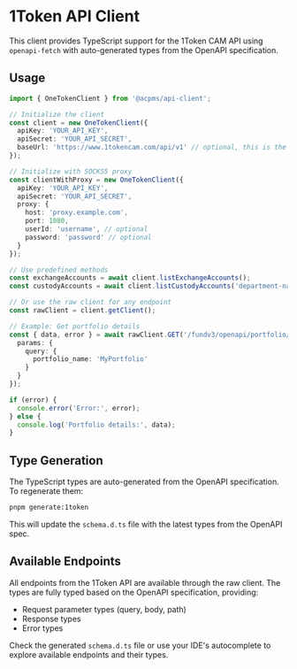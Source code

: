 # 1Token API Client

This client provides TypeScript support for the 1Token CAM API using `openapi-fetch` with auto-generated types from the OpenAPI specification.

## Usage

```typescript
import { OneTokenClient } from '@acpms/api-client';

// Initialize the client
const client = new OneTokenClient({
  apiKey: 'YOUR_API_KEY',
  apiSecret: 'YOUR_API_SECRET',
  baseUrl: 'https://www.1tokencam.com/api/v1' // optional, this is the default
});

// Initialize with SOCKS5 proxy
const clientWithProxy = new OneTokenClient({
  apiKey: 'YOUR_API_KEY',
  apiSecret: 'YOUR_API_SECRET',
  proxy: {
    host: 'proxy.example.com',
    port: 1080,
    userId: 'username', // optional
    password: 'password' // optional
  }
});

// Use predefined methods
const exchangeAccounts = await client.listExchangeAccounts();
const custodyAccounts = await client.listCustodyAccounts('department-name');

// Or use the raw client for any endpoint
const rawClient = client.getClient();

// Example: Get portfolio details
const { data, error } = await rawClient.GET('/fundv3/openapi/portfolio/get-portfolio-detail', {
  params: {
    query: {
      portfolio_name: 'MyPortfolio'
    }
  }
});

if (error) {
  console.error('Error:', error);
} else {
  console.log('Portfolio details:', data);
}
```

## Type Generation

The TypeScript types are auto-generated from the OpenAPI specification. To regenerate them:

```bash
pnpm generate:1token
```

This will update the `schema.d.ts` file with the latest types from the OpenAPI spec.

## Available Endpoints

All endpoints from the 1Token API are available through the raw client. The types are fully typed based on the OpenAPI specification, providing:

- Request parameter types (query, body, path)
- Response types
- Error types

Check the generated `schema.d.ts` file or use your IDE's autocomplete to explore available endpoints and their types.